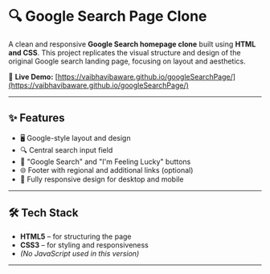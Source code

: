 # 🔍 Google Search Page Clone

A clean and responsive **Google Search homepage clone** built using **HTML and CSS**. This project replicates the visual structure and design of the original Google search landing page, focusing on layout and aesthetics.

🔗 **Live Demo:** [https://vaibhavibaware.github.io/googleSearchPage/](https://vaibhavibaware.github.io/googleSearchPage/)

---

## ✨ Features

- 🖥️ Google-style layout and design
- 🔍 Central search input field
- 🎯 "Google Search" and "I'm Feeling Lucky" buttons
- 🌐 Footer with regional and additional links (optional)
- 📱 Fully responsive design for desktop and mobile

---

## 🛠️ Tech Stack
- **HTML5** – for structuring the page
- **CSS3** – for styling and responsiveness
- *(No JavaScript used in this version)*

---



